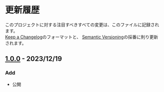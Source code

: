 # 更新履歴

このプロジェクトに対する注目すべきすべての変更は、このファイルに記録されます。  
[Keep a Changelog](https://keepachangelog.com/en/1.0.0/)のフォーマットと、
[Semantic Versioning](https://semver.org/spec/v2.0.0.html)の採番に則り更新されます。  

## [1.0.0] - 2023/12/19

### Add

- 公開

[1.0.0]: https://github.com/mimyquality/PenOptimizationUtility/releases/tag/1.0.0
